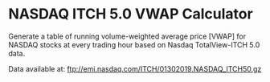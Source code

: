 # NASDAQ ITCH 5.0 VWAP Calculator

Generate a table of running volume-weighted average price [VWAP] 
for NASDAQ stocks at every trading hour based on Nasdaq TotalView-ITCH 5.0 data.

Data available at: ftp://emi.nasdaq.com/ITCH/01302019.NASDAQ_ITCH50.gz
